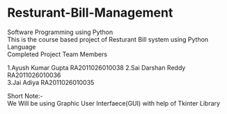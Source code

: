 # Resturant-Bill-Management
Software Programming using Python  
This is the course based project of Resturant Bill system using Python Language  
Completed Project
Team Members  

1.Ayush Kumar Gupta RA2011026010038
2.Sai Darshan Reddy RA2011026010036  
3.Jai Adiya         RA2011026010035  
  
Short Note:-  
We Will be using Graphic User Interfaece(GUI) with help of Tkinter Library  

